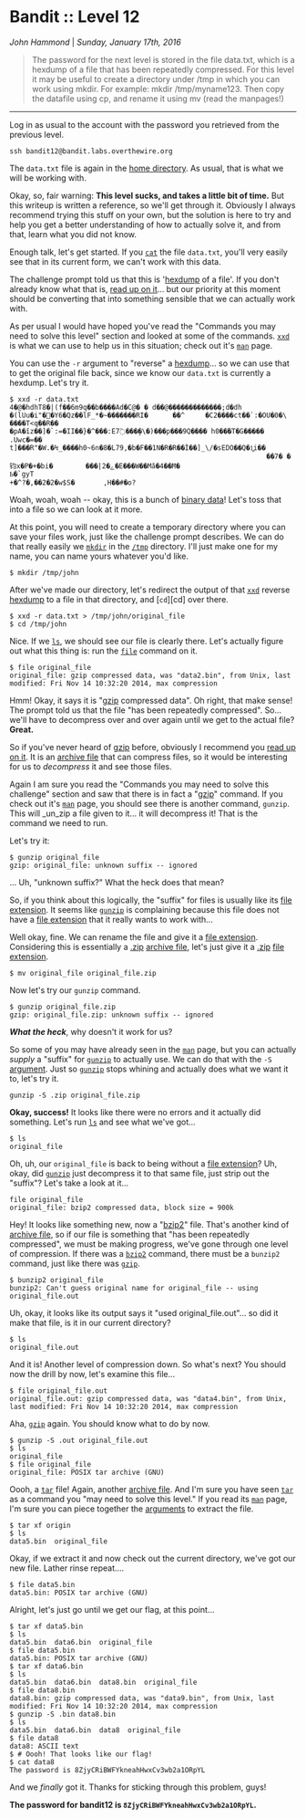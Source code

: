 __Bandit :: Level 12__
================

_John Hammond_ | _Sunday, January 17th, 2016_ 


> The password for the next level is stored in the file data.txt, which is a hexdump of a file that has been repeatedly compressed. For this level it may be useful to create a directory under /tmp in which you can work using mkdir. For example: mkdir /tmp/myname123. Then copy the datafile using cp, and rename it using mv (read the manpages!)

----------


Log in as usual to the account with the password you retrieved from the previous level.

```
ssh bandit12@bandit.labs.overthewire.org
```

The `data.txt` file is again in the [home directory]. As usual, that is what we will be working with.

Okay, so, fair warning: __This level sucks, and takes a little bit of time.__ But this writeup is written a reference, so we'll get through it. Obviously I always recommend trying this stuff on your own, but the solution is here to try and help you get a better understanding of how to actually solve it, and from that, learn what you did not know.

Enough talk, let's get started. If you [`cat`][cat] the file `data.txt`, you'll very easily see that in its current form, we can't work with this data.

The challenge prompt told us that this is '[hexdump] of a file'. If you don't already know what that is, [read up on it][hexdump]... but our priority at this moment should be converting that into something sensible that we can actually work with.

As per usual I would have hoped you've read the "Commands you may need to solve this level" section and looked at some of the commands. [`xxd`][xxd] is what we can use to help us in this situation; check out it's [`man`][man] page.

You can use the `-r` argument to "reverse" a [hexdump]... so we can use that to get the original file back, since we know our `data.txt` is currently a hexdump. Let's try it.


```
$ xxd -r data.txt                                                                      4�@�hdhT8�|(f��6m9q��b����Ad�C@� � d��@�������������;d�dh
�(lUu�i"�݌�Y6�Qz��lF_*�~�������RI�      ��^     �C2����ct��`:�OU�0�\ ����T<q��R��
�pA�ĭz��]�`:=�II��}�^���:E7߳����̠\�)���p���9Q���� h0��֜�T�G����� .Uwc�=�� 
t]���R"�W.�Ϟ_����h0~6n�8�L79,�b�F��1N�R�R��Ì��]_\/�sEDO��Q�1͚i��
                                                               ��7� �钧x�P�+�bi�        ���|2�ے�E���W��Mǎ�4��Ħ�
Ҍ�`gyT
+�^?�,��2�2�w$S�       ,H��#�o?
```

Woah, woah, woah -- okay, this is a bunch of [binary data]! Let's toss that into a file so we can look at it more.

At this point, you will need to create a temporary directory where you can save your files work, just like the challenge prompt describes. We can do that really easily we [`mkdir`][mkdir] in the [`/tmp`][tmp] directory. I'll just make one for my name, you can name yours whatever you'd like.

```
$ mkdir /tmp/john
```

After we've made our directory, let's redirect the output of that [`xxd`][xxd] reverse [hexdump] to a file in that directory, and [`cd`][cd] over there.

```
$ xxd -r data.txt > /tmp/john/original_file
$ cd /tmp/john
```

Nice. If we [`ls`][ls], we should see our file is clearly there. Let's actually figure out what this thing is: run the [`file`][file] command on it.

```
$ file original_file
original_file: gzip compressed data, was "data2.bin", from Unix, last modified: Fri Nov 14 10:32:20 2014, max compression
```

Hmm! Okay, it says it is "[gzip] compressed data". Oh right, that make sense! The prompt told us that the file "has been repeatedly compressed". So... we'll have to decompress over and over again until we get to the actual file? __Great.__

So if you've never heard of [gzip] before, obviously I recommend you [read up on it](https://en.wikipedia.org/wiki/Gzip). It is an [archive file] that can compress files, so it would be interesting for us to _decompress_ it and see those files.

Again I am sure you read the "Commands you may need to solve this challenge" section and saw that there is in fact a "[gzip]" command. If you check out it's [`man`][man] page, you should see there is another command, `gunzip`. This will _un_zip a file given to it... it will decompress it! That is the command we need to run.

Let's try it:

```
$ gunzip original_file
gzip: original_file: unknown suffix -- ignored
```

... Uh, "unknown suffix?" What the heck does that mean?

So, if you think about this logically, the "suffix" for files is usually like its [file extension]. It seems like [`gunzip`][gzip] is complaining because this file does not have a [file extension] that it really wants to work with...

Well okay, fine. We can rename the file and give it a [file extension]. Considering this is essentially a [.zip][.zip] [archive file], let's just give it a [.zip][.zip] [file extension].

```
$ mv original_file original_file.zip
``` 

Now let's try our `gunzip` command.

```
$ gunzip original_file.zip 
gzip: original_file.zip: unknown suffix -- ignored
```

___What the heck___, why doesn't it work for us?

So some of you may have already seen in the [`man`][man] page, but you can actually _supply_ a "suffix" for [`gunzip`][gzip] to actually use. We can do that with the `-S` [argument]. Just so [`gunzip`][gzip] stops whining and actually does what we want it to, let's try it.

```
gunzip -S .zip original_file.zip
```

__Okay, success!__ It looks like there were no errors and it actually did something. Let's run [`ls`][ls] and see what we've got...

```
$ ls
original_file
```

Oh, uh, our `original_file` is back to being without a [file extension]? Uh, okay, did [`gunzip`][gzip] just decompress it to that same file, just strip out the "suffix"? Let's take a look at it...

```
file original_file
original_file: bzip2 compressed data, block size = 900k
```

Hey! It looks like something new, now a "[bzip2]" file. That's another kind of [archive file], so if our file is something that "has been repeatedly compressed", we must be making progress, we've gone through one level of compression. If there was a [`bzip2`][bzip] command, there must be a `bunzip2` command, just like there was [`gzip`][gzip].

```
$ bunzip2 original_file
bunzip2: Can't guess original name for original_file -- using original_file.out
```

Uh, okay, it looks like its output says it "used original_file.out"... so did it make that file, is it in our current directory?

```
$ ls
original_file.out
```

And it is! Another level of compression down. So what's next? You should now the drill by now, let's examine this file...

```
$ file original_file.out
original_file.out: gzip compressed data, was "data4.bin", from Unix, last modified: Fri Nov 14 10:32:20 2014, max compression
```

Aha, [`gzip`][gzip] again. You should know what to do by now.

```
$ gunzip -S .out original_file.out
$ ls
original_file
$ file original_file 
original_file: POSIX tar archive (GNU)
```

Oooh, a [`tar`][tar] file! Again, another [archive file]. And I'm sure you have seen [`tar`][tar command] as a command you "may need to solve this level." If you read its [`man`][man] page, I'm sure you can piece together the [arguments] to extract the file.

```
$ tar xf origin
$ ls
data5.bin  original_file
```

Okay, if we extract it and now check out the current directory, we've got our new file. Lather rinse repeat.... 

```
$ file data5.bin
data5.bin: POSIX tar archive (GNU)
```

Alright, let's just go until we get our flag, at this point...

```
$ tar xf data5.bin
$ ls
data5.bin  data6.bin  original_file
$ file data5.bin 
data5.bin: POSIX tar archive (GNU)
$ tar xf data6.bin
$ ls
data5.bin  data6.bin  data8.bin  original_file
$ file data8.bin 
data8.bin: gzip compressed data, was "data9.bin", from Unix, last modified: Fri Nov 14 10:32:20 2014, max compression
$ gunzip -S .bin data8.bin
$ ls
data5.bin  data6.bin  data8  original_file
$ file data8
data8: ASCII text
$ # Oooh! That looks like our flag!
$ cat data8
The password is 8ZjyCRiBWFYkneahHwxCv3wb2a1ORpYL
```

And we _finally_ got it. Thanks for sticking through this problem, guys!

__The password for bandit12 is `8ZjyCRiBWFYkneahHwxCv3wb2a1ORpYL`.__

[netcat]: https://en.wikipedia.org/wiki/Netcat
[Wikipedia]: https://www.wikipedia.org/
[Linux]: https://www.linux.com/
[man page]: https://en.wikipedia.org/wiki/Man_page
[man]: https://en.wikipedia.org/wiki/Man_page
[PuTTY]: http://www.putty.org/
[ssh]: https://en.wikipedia.org/wiki/Secure_Shell
[Windows]: http://www.microsoft.com/en-us/windows
[virtual machine]: https://en.wikipedia.org/wiki/Virtual_machine
[operating system]:https://en.wikipedia.org/wiki/Operating_system
[OS]: https://en.wikipedia.org/wiki/Operating_system
[VMWare]: http://www.vmware.com/
[VirtualBox]: https://www.virtualbox.org/
[hostname]: https://en.wikipedia.org/wiki/Hostname
[port number]: https://en.wikipedia.org/wiki/Port_%28computer_networking%29
[distribution]:https://en.wikipedia.org/wiki/Linux_distribution
[Ubuntu]: http://www.ubuntu.com/
[ISO]: https://en.wikipedia.org/wiki/ISO_image
[standard streams]: https://en.wikipedia.org/wiki/Standard_streams
[standard output]: https://en.wikipedia.org/wiki/Standard_streams
[standard input]: https://en.wikipedia.org/wiki/Standard_streams
[read]: http://ss64.com/bash/read.html
[variable]: https://en.wikipedia.org/wiki/Variable_%28computer_science%29
[command substitution]: http://www.tldp.org/LDP/abs/html/commandsub.html
[permissions]: https://en.wikipedia.org/wiki/File_system_permissions
[redirection]: http://www.tldp.org/LDP/abs/html/io-redirection.html
[pipe]: http://www.tldp.org/LDP/abs/html/io-redirection.html
[piping]: http://www.tldp.org/LDP/abs/html/io-redirection.html
[tmp]: http://www.tldp.org/LDP/Linux-Filesystem-Hierarchy/html/tmp.html
[curl]: http://curl.haxx.se/
[cl1p.net]: https://cl1p.net/
[request]: http://www.w3.org/Protocols/rfc2616/rfc2616-sec5.html
[POST request]: https://en.wikipedia.org/wiki/POST_%28HTTP%29
[Python]: http://python.org/
[interpreter]: https://en.wikipedia.org/wiki/List_of_command-line_interpreters
[requests]: http://docs.python-requests.org/en/latest/
[urllib]: https://docs.python.org/2/library/urllib.html
[file handling with Python]: https://docs.python.org/2/tutorial/inputoutput.html#reading-and-writing-files
[bash]: https://www.gnu.org/software/bash/
[Assembly]: https://en.wikipedia.org/wiki/Assembly_language
[the stack]:  https://en.wikipedia.org/wiki/Stack_%28abstract_data_type%29
[register]: http://www.tutorialspoint.com/assembly_programming/assembly_registers.htm
[hex]: https://en.wikipedia.org/wiki/Hexadecimal
[hexadecimal]: https://en.wikipedia.org/wiki/Hexadecimal
[archive file]: https://en.wikipedia.org/wiki/Archive_file
[zip file]: https://en.wikipedia.org/wiki/Zip_%28file_format%29
[.zip]: https://en.wikipedia.org/wiki/Zip_%28file_format%29
[gigabytes]: https://en.wikipedia.org/wiki/Gigabyte
[GB]: https://en.wikipedia.org/wiki/Gigabyte
[GUI]: https://en.wikipedia.org/wiki/Graphical_user_interface
[Wireshark]: https://www.wireshark.org/
[FTP]: https://en.wikipedia.org/wiki/File_Transfer_Protocol
[client and server]: https://simple.wikipedia.org/wiki/Client-server
[RETR]: http://cr.yp.to/ftp/retr.html
[FTP server]: https://help.ubuntu.com/lts/serverguide/ftp-server.html
[SFTP]: https://en.wikipedia.org/wiki/SSH_File_Transfer_Protocol
[SSL]: https://en.wikipedia.org/wiki/Transport_Layer_Security
[encryption]: https://en.wikipedia.org/wiki/Encryption
[HTML]: https://en.wikipedia.org/wiki/HTML
[Flask]: http://flask.pocoo.org/
[SQL]: https://en.wikipedia.org/wiki/SQL
[and]: https://en.wikipedia.org/wiki/Logical_conjunction
[Cyberstakes]: https://cyberstakesonline.com/
[cat]: https://en.wikipedia.org/wiki/Cat_%28Unix%29
[symbolic link]: https://en.wikipedia.org/wiki/Symbolic_link
[ln]: https://en.wikipedia.org/wiki/Ln_%28Unix%29
[absolute path]: https://en.wikipedia.org/wiki/Path_%28computing%29
[CTF]: https://en.wikipedia.org/wiki/Capture_the_flag#Computer_security
[Cyberstakes]: https://cyberstakesonline.com/
[OverTheWire]: http://overthewire.org/
[Leviathan]: http://overthewire.org/wargames/leviathan/
[ls]: https://en.wikipedia.org/wiki/Ls
[grep]: https://en.wikipedia.org/wiki/Grep
[strings]: http://linux.die.net/man/1/strings
[ltrace]: http://linux.die.net/man/1/ltrace
[C]: https://en.wikipedia.org/wiki/C_%28programming_language%29
[strcmp]: http://linux.die.net/man/3/strcmp
[access]: http://pubs.opengroup.org/onlinepubs/009695399/functions/access.html
[system]: http://linux.die.net/man/3/system
[real user ID]: https://en.wikipedia.org/wiki/User_identifier
[effective user ID]: https://en.wikipedia.org/wiki/User_identifier
[brute force]: https://en.wikipedia.org/wiki/Brute-force_attack
[for loop]: https://en.wikipedia.org/wiki/For_loop
[bash programming]: http://tldp.org/HOWTO/Bash-Prog-Intro-HOWTO.html
[Behemoth]: http://overthewire.org/wargames/behemoth/
[command line]: https://en.wikipedia.org/wiki/Command-line_interface
[command-line]: https://en.wikipedia.org/wiki/Command-line_interface
[cli]: https://en.wikipedia.org/wiki/Command-line_interface
[PHP]: https://php.net/
[URL]: https://en.wikipedia.org/wiki/Uniform_Resource_Locator
[TamperData]: https://addons.mozilla.org/en-US/firefox/addon/tamper-data/
[Firefox]: https://www.mozilla.org/en-US/firefox/new/?product=firefox-3.6.8&os=osx%E2%8C%A9=en-US
[Caesar Cipher]: https://en.wikipedia.org/wiki/Caesar_cipher
[Google Reverse Image Search]: https://www.google.com/imghp
[PicoCTF]: https://picoctf.com/
[JavaScript]: https://www.javascript.com/
[base64]: https://en.wikipedia.org/wiki/Base64
[client-side]: https://en.wikipedia.org/wiki/Client-side_scripting
[client side]: https://en.wikipedia.org/wiki/Client-side_scripting
[javascript:alert]: http://www.w3schools.com/js/js_popup.asp
[Java]: https://www.java.com/en/
[2147483647]: https://en.wikipedia.org/wiki/2147483647_%28number%29
[XOR]: https://en.wikipedia.org/wiki/Exclusive_or
[XOR cipher]: https://en.wikipedia.org/wiki/XOR_cipher
[quipqiup.com]: http://www.quipqiup.com/
[PDF]: https://en.wikipedia.org/wiki/Portable_Document_Format
[pdfimages]: http://linux.die.net/man/1/pdfimages
[ampersand]: https://en.wikipedia.org/wiki/Ampersand
[URL encoding]: https://en.wikipedia.org/wiki/Percent-encoding
[Percent encoding]: https://en.wikipedia.org/wiki/Percent-encoding
[URL-encoding]: https://en.wikipedia.org/wiki/Percent-encoding
[Percent-encoding]: https://en.wikipedia.org/wiki/Percent-encoding
[endianness]: https://en.wikipedia.org/wiki/Endianness
[ASCII]: https://en.wikipedia.org/wiki/ASCII
[struct]: https://docs.python.org/2/library/struct.html
[pcap]: https://en.wikipedia.org/wiki/Pcap
[packet capture]: https://en.wikipedia.org/wiki/Packet_analyzer
[HTTP]: https://en.wikipedia.org/wiki/Hypertext_Transfer_Protocol
[Wireshark filters]: https://wiki.wireshark.org/DisplayFilters
[SSL]: https://en.wikipedia.org/wiki/Transport_Layer_Security
[Assembly]: https://en.wikipedia.org/wiki/Assembly_language
[Assembly Syntax]: https://en.wikipedia.org/wiki/X86_assembly_language#Syntax
[Intel Syntax]: https://en.wikipedia.org/wiki/X86_assembly_language
[Intel or AT&T]: http://www.imada.sdu.dk/Courses/DM18/Litteratur/IntelnATT.htm
[AT&T syntax]: https://en.wikibooks.org/wiki/X86_Assembly/GAS_Syntax
[GET request]: https://en.wikipedia.org/wiki/Hypertext_Transfer_Protocol#Request_methods
[GET requests]: https://en.wikipedia.org/wiki/Hypertext_Transfer_Protocol#Request_methods
[IP Address]: https://en.wikipedia.org/wiki/IP_address
[IP Addresses]: https://en.wikipedia.org/wiki/IP_address
[MAC Address]: https://en.wikipedia.org/wiki/MAC_address
[session]: https://en.wikipedia.org/wiki/Session_%28computer_science%29
[Cookie Manager+]: https://addons.mozilla.org/en-US/firefox/addon/cookies-manager-plus/
[hexedit]: http://linux.die.net/man/1/hexedit
[Google]: http://google.com/
[Scapy]: http://www.secdev.org/projects/scapy/
[ARP]: https://en.wikipedia.org/wiki/Address_Resolution_Protocol
[UDP]: https://en.wikipedia.org/wiki/User_Datagram_Protocol
[SQL injection]: https://en.wikipedia.org/wiki/SQL_injection
[sqlmap]: http://sqlmap.org/
[sqlite]: https://www.sqlite.org/
[MD5]: https://en.wikipedia.org/wiki/MD5
[OpenSSL]: https://www.openssl.org/
[Burpsuite]:https://portswigger.net/burp/
[Burpsuite.jar]:https://portswigger.net/burp/
[Burp]:https://portswigger.net/burp/
[NULL character]: https://en.wikipedia.org/wiki/Null_character
[Format String Vulnerability]: http://www.cis.syr.edu/~wedu/Teaching/cis643/LectureNotes_New/Format_String.pdf
[printf]: http://pubs.opengroup.org/onlinepubs/009695399/functions/fprintf.html
[argument]: https://en.wikipedia.org/wiki/Parameter_%28computer_programming%29
[arguments]: https://en.wikipedia.org/wiki/Parameter_%28computer_programming%29
[parameter]: https://en.wikipedia.org/wiki/Parameter_%28computer_programming%29
[parameters]: https://en.wikipedia.org/wiki/Parameter_%28computer_programming%29
[Vortex]: http://overthewire.org/wargames/vortex/
[socket]: https://docs.python.org/2/library/socket.html
[file descriptor]: https://en.wikipedia.org/wiki/File_descriptor
[file descriptors]: https://en.wikipedia.org/wiki/File_descriptor
[Forth]: https://en.wikipedia.org/wiki/Forth_%28programming_language%29
[github]: https://github.com/
[buffer overflow]: https://en.wikipedia.org/wiki/Buffer_overflow
[try harder]: https://www.offensive-security.com/when-things-get-tough/
[segmentation fault]: https://en.wikipedia.org/wiki/Segmentation_fault
[seg fault]: https://en.wikipedia.org/wiki/Segmentation_fault
[segfault]: https://en.wikipedia.org/wiki/Segmentation_fault
[shellcode]: https://en.wikipedia.org/wiki/Shellcode
[sploit-tools]: https://github.com/SaltwaterC/sploit-tools
[Kali]: https://www.kali.org/
[Kali Linux]: https://www.kali.org/
[gdb]: https://www.gnu.org/software/gdb/
[gdb tutorial]: http://www.unknownroad.com/rtfm/gdbtut/gdbtoc.html
[payload]: https://en.wikipedia.org/wiki/Payload_%28computing%29
[peda]: https://github.com/longld/peda
[git]: https://git-scm.com/
[home directory]: https://en.wikipedia.org/wiki/Home_directory
[NOP slide]:https://en.wikipedia.org/wiki/NOP_slide
[NOP]: https://en.wikipedia.org/wiki/NOP
[examine]: https://sourceware.org/gdb/onlinedocs/gdb/Memory.html
[stack pointer]: http://stackoverflow.com/questions/1395591/what-is-exactly-the-base-pointer-and-stack-pointer-to-what-do-they-point
[little endian]: https://en.wikipedia.org/wiki/Endianness
[big endian]: https://en.wikipedia.org/wiki/Endianness
[endianness]: https://en.wikipedia.org/wiki/Endianness
[pack]: https://docs.python.org/2/library/struct.html#struct.pack
[ash]:https://en.wikipedia.org/wiki/Almquist_shell
[dash]: https://en.wikipedia.org/wiki/Almquist_shell
[shell]: https://en.wikipedia.org/wiki/Shell_%28computing%29
[pwntools]: https://github.com/Gallopsled/pwntools
[colorama]: https://pypi.python.org/pypi/colorama
[objdump]: https://en.wikipedia.org/wiki/Objdump
[UPX]: http://upx.sourceforge.net/
[64-bit]: https://en.wikipedia.org/wiki/64-bit_computing
[breakpoint]: https://en.wikipedia.org/wiki/Breakpoint
[stack frame]: http://www.cs.umd.edu/class/sum2003/cmsc311/Notes/Mips/stack.html
[format string]: http://codearcana.com/posts/2013/05/02/introduction-to-format-string-exploits.html
[format specifiers]: http://web.eecs.umich.edu/~bartlett/printf.html
[format specifier]: http://web.eecs.umich.edu/~bartlett/printf.html
[variable expansion]: https://www.gnu.org/software/bash/manual/html_node/Shell-Parameter-Expansion.html
[base pointer]: http://stackoverflow.com/questions/1395591/what-is-exactly-the-base-pointer-and-stack-pointer-to-what-do-they-point
[dmesg]: https://en.wikipedia.org/wiki/Dmesg
[Android]: https://www.android.com/
[.apk]:https://en.wikipedia.org/wiki/Android_application_package
[decompiler]: https://en.wikipedia.org/wiki/Decompiler
[decompile Java code]: http://www.javadecompilers.com/
[jadx]: https://github.com/skylot/jadx
[.img]: https://en.wikipedia.org/wiki/IMG_%28file_format%29
[binwalk]: http://binwalk.org/
[JPEG]: https://en.wikipedia.org/wiki/JPEG
[JPG]: https://en.wikipedia.org/wiki/JPEG
[disk image]: https://en.wikipedia.org/wiki/Disk_image
[foremost]: http://foremost.sourceforge.net/
[eog]: https://wiki.gnome.org/Apps/EyeOfGnome
[function pointer]: https://en.wikipedia.org/wiki/Function_pointer
[machine code]: https://en.wikipedia.org/wiki/Machine_code
[compiled language]: https://en.wikipedia.org/wiki/Compiled_language
[compiler]: https://en.wikipedia.org/wiki/Compiler
[scripting language]: https://en.wikipedia.org/wiki/Scripting_language
[scripts]: https://en.wikipedia.org/wiki/Scripting_language
[shell-storm.org]: http://shell-storm.org/
[shell-storm]:http://shell-storm.org/
[shellcode database]: http://shell-storm.org/shellcode/
[gdb-peda]: https://github.com/longld/peda
[x86]: https://en.wikipedia.org/wiki/X86
[Intel x86]: https://en.wikipedia.org/wiki/X86
[sh]: https://en.wikipedia.org/wiki/Bourne_shell
[/bin/sh]: https://en.wikipedia.org/wiki/Bourne_shell
[SANS]: https://www.sans.org/
[Holiday Hack Challenge]: https://holidayhackchallenge.com/
[USCGA]: http://uscga.edu/
[United States Coast Guard Academy]: http://uscga.edu/
[US Coast Guard Academy]: http://uscga.edu/
[Academy]: http://uscga.edu/
[Coast Guard Academy]: http://uscga.edu/
[Hackfest]: https://www.sans.org/event/pen-test-hackfest-2015
[SSID]: https://en.wikipedia.org/wiki/Service_set_%28802.11_network%29
[DNS]: https://en.wikipedia.org/wiki/Domain_Name_System
[Python:base64]: https://docs.python.org/2/library/base64.html
[OpenWRT]: https://openwrt.org/
[node.js]: https://nodejs.org/en/
[MongoDB]: https://www.mongodb.org/
[Mongo]: https://www.mongodb.org/
[SuperGnome 01]: http://52.2.229.189/
[Shodan]: https://www.shodan.io/
[SuperGnome 02]: http://52.34.3.80/
[SuperGnome 03]: http://52.64.191.71/
[SuperGnome 04]: http://52.192.152.132/
[SuperGnome 05]: http://54.233.105.81/
[Local file inclusion]: http://hakipedia.com/index.php/Local_File_Inclusion
[LFI]: http://hakipedia.com/index.php/Local_File_Inclusion
[PNG]: http://www.libpng.org/pub/png/
[.png]: http://www.libpng.org/pub/png/
[Remote Code Execution]: https://en.wikipedia.org/wiki/Arbitrary_code_execution
[RCE]: https://en.wikipedia.org/wiki/Arbitrary_code_execution
[GNU]: https://www.gnu.org/
[regular expression]: https://en.wikipedia.org/wiki/Regular_expression
[regular expressions]: https://en.wikipedia.org/wiki/Regular_expression
[uniq]: https://en.wikipedia.org/wiki/Uniq
[sort]: https://en.wikipedia.org/wiki/Sort_%28Unix%29
[binary data]: https://en.wikipedia.org/wiki/Binary_data
[binary]: https://en.wikipedia.org/wiki/Binary
[automation is divine]: https://www.youtube.com/watch?v=36AA3JGRP9s
[repos]:https://help.ubuntu.com/community/Repositories/Ubuntu
[repo]:https://help.ubuntu.com/community/Repositories/Ubuntu
[repository]:https://help.ubuntu.com/community/Repositories/Ubuntu
[repositories]: https://help.ubuntu.com/community/Repositories/Ubuntu
[hex dump]: https://en.wikipedia.org/wiki/Hex_dump
[hexdump]: https://en.wikipedia.org/wiki/Hex_dump
[xxd]: http://linuxcommand.org/man_pages/xxd1.html
[mkdir]: https://en.wikipedia.org/wiki/Mkdir
[file]: https://en.wikipedia.org/wiki/File_%28command%29
[gzip]: http://www.gzip.org/
[file extension]: https://en.wikipedia.org/wiki/Filename_extension
[bzip]: http://www.bzip.org/
[bzip2]: http://www.bzip.org/
[tar]: https://en.wikipedia.org/wiki/Tar_%28computing%29
[tar command]: http://linuxcommand.org/man_pages/tar1.html
